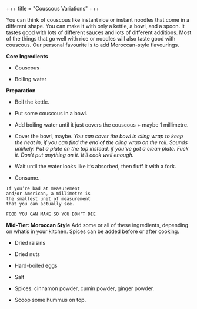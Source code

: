 +++
title = "Couscous Variations"
+++

You can think of couscous like instant rice or instant noodles that come in
a different shape. You can make it with only a kettle, a bowl, and a spoon.
It tastes good with lots of different sauces and lots of different additions.
Most of the things that go well with rice or noodles will also taste good with
couscous. Our personal favourite is to add Moroccan-style flavourings.

**Core Ingredients**
- Couscous

- Boiling water

**Preparation**
- Boil the kettle.

- Put some couscous in a bowl.

- Add boiling water until it just covers the couscous + maybe 1 millimetre.

- Cover the bowl, maybe.
_You can cover the bowl in
cling wrap to keep the heat
in, if you can find the end of
the cling wrap on the roll.
Sounds unlikely. Put a plate
on the top instead, if you’ve
got a clean plate. Fuck it.
Don’t put anything on it.
It’ll cook well enough._

- Wait until the water
looks like it’s absorbed,
then fluff it with a fork.

- Consume.

```
If you’re bad at measurement
and/or American, a millimetre is
the smallest unit of measurement
that you can actually see.
```

```
FOOD YOU CAN MAKE SO YOU DON’T DIE
```
**Mid-Tier: Moroccan Style**
Add some or all of these ingredients, depending on what’s in your kitchen.
Spices can be added before or after cooking.

- Dried raisins

- Dried nuts

- Hard-boiled eggs

- Salt

- Spices: cinnamon powder, cumin powder, ginger powder.

- Scoop some hummus on top.